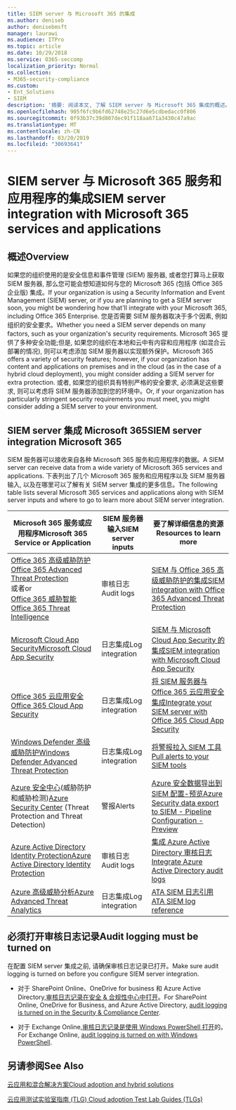 ```yaml
---
title: SIEM server 与 Microsoft 365 的集成
ms.author: deniseb
author: denisebmsft
manager: laurawi
ms.audience: ITPro
ms.topic: article
ms.date: 10/29/2018
ms.service: O365-seccomp
localization_priority: Normal
ms.collection:
- M365-security-compliance
ms.custom:
- Ent_Solutions
- SIEM
description: '摘要: 阅读本文, 了解 SIEM server 与 Microsoft 365 集成的概述。'
ms.openlocfilehash: 905f6fc9b6fd62748e25c27d6e5cdbedacc0f806
ms.sourcegitcommit: 0f93b37c39d807dec91f118aa671a3430c47a9ac
ms.translationtype: MT
ms.contentlocale: zh-CN
ms.lasthandoff: 03/20/2019
ms.locfileid: "30693641"
---
```

# <a name="siem-server-integration-with-microsoft-365-services-and-applications"></a><span data-ttu-id="8f1a1-103">SIEM server 与 Microsoft 365 服务和应用程序的集成</span><span class="sxs-lookup"><span data-stu-id="8f1a1-103">SIEM server integration with Microsoft 365 services and applications</span></span>

## <a name="overview"></a><span data-ttu-id="8f1a1-104">概述</span><span class="sxs-lookup"><span data-stu-id="8f1a1-104">Overview</span></span>

<span data-ttu-id="8f1a1-105">如果您的组织使用的是安全信息和事件管理 (SIEM) 服务器, 或者您打算马上获取 SIEM 服务器, 那么您可能会想知道如何与您的 Microsoft 365 (包括 Office 365 企业版) 集成。</span><span class="sxs-lookup"><span data-stu-id="8f1a1-105">If your organization is using a Security Information and Event Management (SIEM) server, or if you are planning to get a SIEM server soon, you might be wondering how that'll integrate with your Microsoft 365, including Office 365 Enterprise.</span></span> <span data-ttu-id="8f1a1-106">您是否需要 SIEM 服务器取决于多个因素, 例如组织的安全要求。</span><span class="sxs-lookup"><span data-stu-id="8f1a1-106">Whether you need a SIEM server depends on many factors, such as your organization's security requirements.</span></span> <span data-ttu-id="8f1a1-107">Microsoft 365 提供了多种安全功能;但是, 如果您的组织在本地和云中有内容和应用程序 (如混合云部署的情况), 则可以考虑添加 SIEM 服务器以实现额外保护。</span><span class="sxs-lookup"><span data-stu-id="8f1a1-107">Microsoft 365 offers a variety of security features; however, if your organization has content and applications on premises and in the cloud (as in the case of a hybrid cloud deployment), you might consider adding a SIEM server for extra protection.</span></span> <span data-ttu-id="8f1a1-108">或者, 如果您的组织具有特别严格的安全要求, 必须满足这些要求, 则可以考虑将 SIEM 服务器添加到您的环境中。</span><span class="sxs-lookup"><span data-stu-id="8f1a1-108">Or, if your organization has particularly stringent security requirements you must meet, you might consider adding a SIEM server to your environment.</span></span>

## <a name="siem-server-integration-microsoft-365"></a><span data-ttu-id="8f1a1-109">SIEM server 集成 Microsoft 365</span><span class="sxs-lookup"><span data-stu-id="8f1a1-109">SIEM server integration Microsoft 365</span></span>

<span data-ttu-id="8f1a1-110">SIEM 服务器可以接收来自各种 Microsoft 365 服务和应用程序的数据。</span><span class="sxs-lookup"><span data-stu-id="8f1a1-110">A SIEM server can receive data from a wide variety of Microsoft 365 services and applications.</span></span> <span data-ttu-id="8f1a1-111">下表列出了几个 Microsoft 365 服务和应用程序以及 SIEM 服务器输入, 以及在哪里可以了解有关 SIEM server 集成的更多信息。</span><span class="sxs-lookup"><span data-stu-id="8f1a1-111">The following table lists several Microsoft 365 services and applications along with SIEM server inputs and where to go to learn more about SIEM server integration.</span></span> 

| <span data-ttu-id="8f1a1-112">Microsoft 365 服务或应用程序</span><span class="sxs-lookup"><span data-stu-id="8f1a1-112">Microsoft 365 Service or Application</span></span> | <span data-ttu-id="8f1a1-113">SIEM 服务器输入</span><span class="sxs-lookup"><span data-stu-id="8f1a1-113">SIEM server inputs</span></span> | <span data-ttu-id="8f1a1-114">要了解详细信息的资源</span><span class="sxs-lookup"><span data-stu-id="8f1a1-114">Resources to learn more</span></span> |
| --- | --- | --- |
| [<span data-ttu-id="8f1a1-115">Office 365 高级威胁防护</span><span class="sxs-lookup"><span data-stu-id="8f1a1-115">Office 365 Advanced Threat Protection</span></span>](office-365-atp.md) <br/>   <span data-ttu-id="8f1a1-116">或者</span><span class="sxs-lookup"><span data-stu-id="8f1a1-116">or</span></span>   <br/>[<span data-ttu-id="8f1a1-117">Office 365 威胁智能</span><span class="sxs-lookup"><span data-stu-id="8f1a1-117">Office 365 Threat Intelligence</span></span>](office-365-ti.md) | <span data-ttu-id="8f1a1-118">审核日志</span><span class="sxs-lookup"><span data-stu-id="8f1a1-118">Audit logs</span></span> | [<span data-ttu-id="8f1a1-119">SIEM 与 Office 365 高级威胁防护的集成</span><span class="sxs-lookup"><span data-stu-id="8f1a1-119">SIEM integration with Office 365 Advanced Threat Protection</span></span>](siem-integration-with-office-365-ti.md) |
| [<span data-ttu-id="8f1a1-120">Microsoft Cloud App Security</span><span class="sxs-lookup"><span data-stu-id="8f1a1-120">Microsoft Cloud App Security</span></span>](https://docs.microsoft.com/cloud-app-security/what-is-cloud-app-security) | <span data-ttu-id="8f1a1-121">日志集成</span><span class="sxs-lookup"><span data-stu-id="8f1a1-121">Log integration</span></span> | [<span data-ttu-id="8f1a1-122">SIEM 与 Microsoft Cloud App Security 的集成</span><span class="sxs-lookup"><span data-stu-id="8f1a1-122">SIEM integration with Microsoft Cloud App Security</span></span>](https://docs.microsoft.com/cloud-app-security/siem) |
| [<span data-ttu-id="8f1a1-123">Office 365 云应用安全</span><span class="sxs-lookup"><span data-stu-id="8f1a1-123">Office 365 Cloud App Security</span></span>](office-365-cas-overview.md) | <span data-ttu-id="8f1a1-124">日志集成</span><span class="sxs-lookup"><span data-stu-id="8f1a1-124">Log integration</span></span> | [<span data-ttu-id="8f1a1-125">将 SIEM 服务器与 Office 365 云应用安全集成</span><span class="sxs-lookup"><span data-stu-id="8f1a1-125">Integrate your SIEM server with Office 365 Cloud App Security</span></span>](integrate-your-siem-server-with-office-365-cas.md) |
| [<span data-ttu-id="8f1a1-126">Windows Defender 高级威胁防护</span><span class="sxs-lookup"><span data-stu-id="8f1a1-126">Windows Defender Advanced Threat Protection</span></span>](https://docs.microsoft.com/windows/security/threat-protection/) | <span data-ttu-id="8f1a1-127">日志集成</span><span class="sxs-lookup"><span data-stu-id="8f1a1-127">Log integration</span></span> | [<span data-ttu-id="8f1a1-128">将警报拉入 SIEM 工具</span><span class="sxs-lookup"><span data-stu-id="8f1a1-128">Pull alerts to your SIEM tools</span></span>](https://docs.microsoft.com/windows/security/threat-protection/windows-defender-atp/configure-siem-windows-defender-advanced-threat-protection) |
| <span data-ttu-id="8f1a1-129">[Azure 安全中心](https://docs.microsoft.com/azure/security-center/security-center-intro)(威胁防护和威胁检测)</span><span class="sxs-lookup"><span data-stu-id="8f1a1-129">[Azure Security Center](https://docs.microsoft.com/azure/security-center/security-center-intro) (Threat Protection and Threat Detection)</span></span> | <span data-ttu-id="8f1a1-130">警报</span><span class="sxs-lookup"><span data-stu-id="8f1a1-130">Alerts</span></span> | [<span data-ttu-id="8f1a1-131">Azure 安全数据导出到 SIEM 配置-预览</span><span class="sxs-lookup"><span data-stu-id="8f1a1-131">Azure Security data export to SIEM - Pipeline Configuration - Preview</span></span>](https://docs.microsoft.com/azure/security-center/security-center-export-data-to-siem) |
| [<span data-ttu-id="8f1a1-132">Azure Active Directory Identity Protection</span><span class="sxs-lookup"><span data-stu-id="8f1a1-132">Azure Active Directory Identity Protection</span></span>](https://docs.microsoft.com/azure/active-directory/identity-protection/overview) | <span data-ttu-id="8f1a1-133">审核日志</span><span class="sxs-lookup"><span data-stu-id="8f1a1-133">Audit logs</span></span> | [<span data-ttu-id="8f1a1-134">集成 Azure Active Directory 审核日志</span><span class="sxs-lookup"><span data-stu-id="8f1a1-134">Integrate Azure Active Directory audit logs</span></span>](https://docs.microsoft.com/azure/security/security-azure-log-integration-ad) |
| [<span data-ttu-id="8f1a1-135">Azure 高级威胁分析</span><span class="sxs-lookup"><span data-stu-id="8f1a1-135">Azure Advanced Threat Analytics</span></span>](https://docs.microsoft.com/azure/security/azure-threat-detection) | <span data-ttu-id="8f1a1-136">日志集成</span><span class="sxs-lookup"><span data-stu-id="8f1a1-136">Log integration</span></span> | [<span data-ttu-id="8f1a1-137">ATA SIEM 日志引用</span><span class="sxs-lookup"><span data-stu-id="8f1a1-137">ATA SIEM log reference</span></span>](https://docs.microsoft.com/advanced-threat-analytics/cef-format-sa) |

## <a name="audit-logging-must-be-turned-on"></a><span data-ttu-id="8f1a1-138">必须打开审核日志记录</span><span class="sxs-lookup"><span data-stu-id="8f1a1-138">Audit logging must be turned on</span></span>

<span data-ttu-id="8f1a1-139">在配置 SIEM server 集成之前, 请确保审核日志记录已打开。</span><span class="sxs-lookup"><span data-stu-id="8f1a1-139">Make sure audit logging is turned on before you configure SIEM server integration.</span></span> 

- <span data-ttu-id="8f1a1-140">对于 SharePoint Online、OneDrive for business 和 Azure Active Directory,[审核日志记录在安全 & 合规性中心中打开](https://docs.microsoft.com/office365/securitycompliance/turn-audit-log-search-on-or-off)。</span><span class="sxs-lookup"><span data-stu-id="8f1a1-140">For SharePoint Online, OneDrive for Business, and Azure Active Directory, [audit logging is turned on in the Security & Compliance Center](https://docs.microsoft.com/office365/securitycompliance/turn-audit-log-search-on-or-off).</span></span>

- <span data-ttu-id="8f1a1-141">对于 Exchange Online,[审核日志记录是使用 Windows PowerShell 打开](https://docs.microsoft.com/office365/securitycompliance/enable-mailbox-auditing)的。</span><span class="sxs-lookup"><span data-stu-id="8f1a1-141">For Exchange Online, [audit logging is turned on with Windows PowerShell](https://docs.microsoft.com/office365/securitycompliance/enable-mailbox-auditing).</span></span>
 
## <a name="see-also"></a><span data-ttu-id="8f1a1-142">另请参阅</span><span class="sxs-lookup"><span data-stu-id="8f1a1-142">See Also</span></span>

[<span data-ttu-id="8f1a1-143">云应用和混合解决方案</span><span class="sxs-lookup"><span data-stu-id="8f1a1-143">Cloud adoption and hybrid solutions</span></span>](https://docs.microsoft.com/office365/enterprise/cloud-adoption-and-hybrid-solutions)
  
[<span data-ttu-id="8f1a1-144">云应用测试实验室指南 (TLG) </span><span class="sxs-lookup"><span data-stu-id="8f1a1-144">Cloud adoption Test Lab Guides (TLGs)</span></span>](https://docs.microsoft.com/office365/enterprise/cloud-adoption-test-lab-guides-tlgs)


